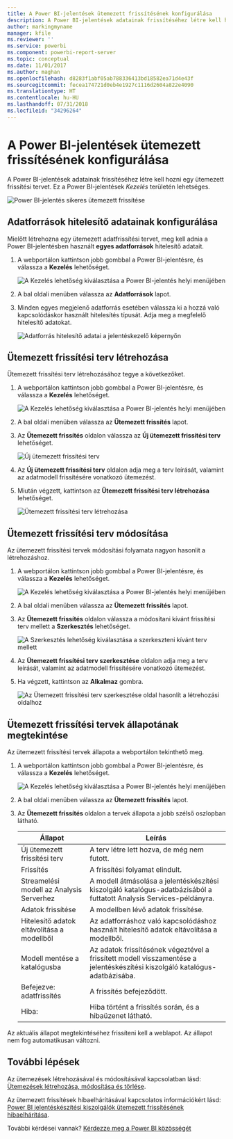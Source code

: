 ```yaml
---
title: A Power BI-jelentések ütemezett frissítésének konfigurálása
description: A Power BI-jelentések adatainak frissítéséhez létre kell hozni egy ütemezett frissítési tervet.
author: markingmyname
manager: kfile
ms.reviewer: ''
ms.service: powerbi
ms.component: powerbi-report-server
ms.topic: conceptual
ms.date: 11/01/2017
ms.author: maghan
ms.openlocfilehash: d8283f1abf05ab788336413bd18582ea71d4e43f
ms.sourcegitcommit: fecea174721d0eb4e1927c1116d2604a822e4090
ms.translationtype: HT
ms.contentlocale: hu-HU
ms.lasthandoff: 07/31/2018
ms.locfileid: "34296264"
---
```

# <a name="how-to-configure-power-bi-report-scheduled-refresh"></a>A Power BI-jelentések ütemezett frissítésének konfigurálása
A Power BI-jelentések adatainak frissítéséhez létre kell hozni egy ütemezett frissítési tervet. Ez a Power BI-jelentések *Kezelés* területén lehetséges.

![Power BI-jelentés sikeres ütemezett frissítése](media/configure-scheduled-refresh/scheduled-refresh-success.png)

## <a name="configure-data-source-credentials"></a>Adatforrások hitelesítő adatainak konfigurálása
Mielőtt létrehozna egy ütemezett adatfrissítési tervet, meg kell adnia a Power BI-jelentésben használt **egyes adatforrások** hitelesítő adatait.

1. A webportálon kattintson jobb gombbal a Power BI-jelentésre, és válassza a **Kezelés** lehetőséget.
   
    ![A Kezelés lehetőség kiválasztása a Power BI-jelentés helyi menüjében](media/configure-scheduled-refresh/manage-power-bi-report.png)
2. A bal oldali menüben válassza az **Adatforrások** lapot.
3. Minden egyes megjelenő adatforrás esetében válassza ki a hozzá való kapcsolódáskor használt hitelesítés típusát. Adja meg a megfelelő hitelesítő adatokat.
   
    ![Adatforrás hitelesítő adatai a jelentéskezelő képernyőn](media/configure-scheduled-refresh/data-source-credentials.png)

## <a name="creating-a-schedule-refresh-plan"></a>Ütemezett frissítési terv létrehozása
Ütemezett frissítési terv létrehozásához tegye a következőket.

1. A webportálon kattintson jobb gombbal a Power BI-jelentésre, és válassza a **Kezelés** lehetőséget.
   
    ![A Kezelés lehetőség kiválasztása a Power BI-jelentés helyi menüjében](media/configure-scheduled-refresh/manage-power-bi-report.png)
2. A bal oldali menüben válassza az **Ütemezett frissítés** lapot.
3. Az **Ütemezett frissítés** oldalon válassza az **Új ütemezett frissítési terv** lehetőséget.
   
    ![Új ütemezett frissítési terv](media/configure-scheduled-refresh/new-scheduled-refresh-plan.png)
4. Az **Új ütemezett frissítési terv** oldalon adja meg a terv leírását, valamint az adatmodell frissítésére vonatkozó ütemezést.
5. Miután végzett, kattintson az **Ütemezett frissítési terv létrehozása** lehetőséget.
   
    ![Ütemezett frissítési terv létrehozása](media/configure-scheduled-refresh/create-scheduled-refresh-plan.png)

## <a name="modifying-a-schedule-refresh-plan"></a>Ütemezett frissítési terv módosítása
Az ütemezett frissítési tervek módosítási folyamata nagyon hasonlít a létrehozáshoz.

1. A webportálon kattintson jobb gombbal a Power BI-jelentésre, és válassza a **Kezelés** lehetőséget.
   
    ![A Kezelés lehetőség kiválasztása a Power BI-jelentés helyi menüjében](media/configure-scheduled-refresh/manage-power-bi-report.png)
2. A bal oldali menüben válassza az **Ütemezett frissítés** lapot.
3. Az **Ütemezett frissítés** oldalon válassza a módosítani kívánt frissítési terv mellett a **Szerkesztés** lehetőséget.
   
    ![A Szerkesztés lehetőség kiválasztása a szerkeszteni kívánt terv mellett](media/configure-scheduled-refresh/edit-scheduled-refresh-plan.png)
4. Az **Ütemezett frissítési terv szerkesztése** oldalon adja meg a terv leírását, valamint az adatmodell frissítésére vonatkozó ütemezést.
5. Ha végzett, kattintson az **Alkalmaz** gombra.
   
    ![Az Ütemezett frissítési terv szerkesztése oldal hasonlít a létrehozási oldalhoz](media/configure-scheduled-refresh/edit-scheduled-refresh-plan-page.png)

## <a name="viewing-the-status-of-schedule-refresh-plan"></a>Ütemezett frissítési tervek állapotának megtekintése
Az ütemezett frissítési tervek állapota a webportálon tekinthető meg.

1. A webportálon kattintson jobb gombbal a Power BI-jelentésre, és válassza a **Kezelés** lehetőséget.
   
    ![A Kezelés lehetőség kiválasztása a Power BI-jelentés helyi menüjében](media/configure-scheduled-refresh/manage-power-bi-report.png)
2. A bal oldali menüben válassza az **Ütemezett frissítés** lapot.
3. Az **Ütemezett frissítés** oldalon a tervek állapota a jobb szélső oszlopban látható.
   
   | **Állapot** | **Leírás** |
   | --- | --- |
   | Új ütemezett frissítési terv |A terv létre lett hozva, de még nem futott. |
   | Frissítés |A frissítési folyamat elindult. |
   | Streamelési modell az Analysis Serverhez |A modell átmásolása a jelentéskészítési kiszolgáló katalógus-adatbázisából a futtatott Analysis Services-példányra. |
   | Adatok frissítése |A modellben lévő adatok frissítése. |
   | Hitelesítő adatok eltávolítása a modellből |Az adatforráshoz való kapcsolódáshoz használt hitelesítő adatok eltávolítása a modellből. |
   | Modell mentése a katalógusba |Az adatok frissítésének végeztével a frissített modell visszamentése a jelentéskészítési kiszolgáló katalógus-adatbázisába. |
   | Befejezve: adatfrissítés |A frissítés befejeződött. |
   | Hiba: |Hiba történt a frissítés során, és a hibaüzenet látható. |

Az aktuális állapot megtekintéséhez frissíteni kell a weblapot. Az állapot nem fog automatikusan változni.

## <a name="next-steps"></a>További lépések
Az ütemezések létrehozásával és módosításával kapcsolatban lásd: [Ütemezések létrehozása, módosítása és törlése](https://docs.microsoft.com/sql/reporting-services/subscriptions/create-modify-and-delete-schedules).

Az ütemezett frissítések hibaelhárításával kapcsolatos információkért lásd: [Power BI jelentéskészítési kiszolgálók ütemezett frissítésének hibaelhárítása](scheduled-refresh-troubleshoot.md).

További kérdései vannak? [Kérdezze meg a Power BI közösségét](https://community.powerbi.com/)

